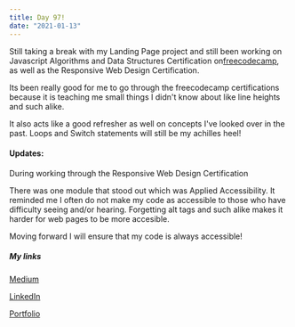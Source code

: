 ```yaml
---
title: Day 97!
date: "2021-01-13"
---
```

Still taking a break with my Landing Page project and still been working on Javascript Algorithms and Data Structures Certification on[freecodecamp](https://www.freecodecamp.org/learn/), as well as the Responsive Web Design Certification.

Its been really good for me to go through the freecodecamp certifications because it is teaching me small things I didn't know about like line heights and such alike. 

It also acts like a good refresher as well on concepts I've looked over in the past. 
Loops and Switch statements will still be my achilles heel!

#### Updates:

During working through the Responsive Web Design Certification

There was one module that stood out which was Applied Accessibility.
It reminded me I often do not make my code as accessible to those who have difficulty seeing and/or hearing. Forgetting alt tags and such alike makes it harder for web pages to be more accesible.

Moving forward I will ensure that my code is always accessible!

##### My links 
[Medium](https://medium.com/@kalemajoanna)

[LinkedIn](https://www.linkedin.com/in/joanna-e-kalema-a5a5b4136/)

[Portfolio](https://joannathedeveloper.netlify.app/)

